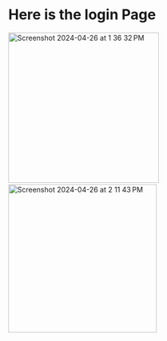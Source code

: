 # Here is the login Page

<img width="301" alt="Screenshot 2024-04-26 at 1 36 32 PM" src="https://github.com/Omveer99/Login-Page-Swift-UI/assets/109145701/5905fdfd-4ed5-45ce-b74f-b5c56106bba5">
&#160&#160&#160&#160&#160&#160&#160&#160&#160&#160&#160&#160
<img width="297" alt="Screenshot 2024-04-26 at 2 11 43 PM" src="https://github.com/Omveer99/Login-Page-Swift-UI/assets/109145701/665ed19b-7bdc-4163-ab88-e8f87e5c358d">
